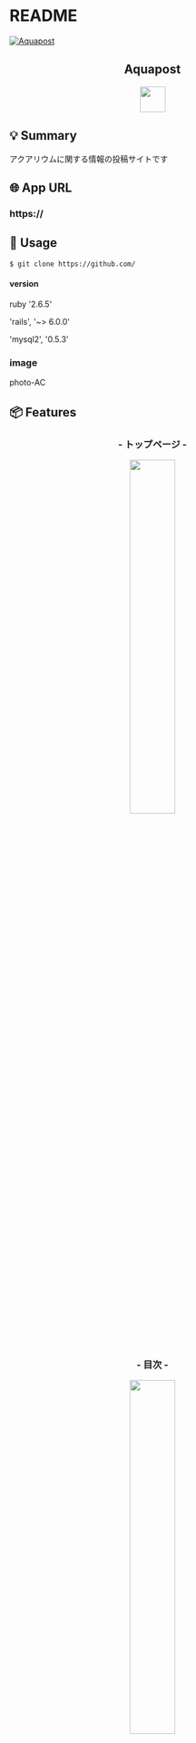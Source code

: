 # README

[![Aquapost](https://i.gyazo.com/7bbf7d9ff0cb22b9dc257e2826dcc68d.jpg)](https://gyazo.com/7bbf7d9ff0cb22b9dc257e2826dcc68d)

<h2 align="center">Aquapost</h2>

<p align="center">
  <a href="https://www.ruby-lang.org/ja/"><img src="https://gyazo.com/f1e4e16d76b2e64b9c7ad6a368dd9bd1" height="45px;" /></a>
</p>

## 💡 Summary

アクアリウムに関する情報の投稿サイトです

## 🌐 App URL

### **https://** 

## 💬 Usage

`$ git clone https://github.com/`


#### version

ruby '2.6.5'

'rails', '~> 6.0.0'

'mysql2', '0.5.3'

### image

photo-AC

## 📦 Features

<h3 align="center">- トップページ -</h3>

<p align="center">
  <img src="https://〜.jpg" width=40%>
</p>

<h3 align="center">- 目次 -</h3>

<p align="center">
  <img src="https://〜.jpg" width=40%>
</p>

<h3 align="center">- 情報 -</h3>

<p align="center">
  <img src="https://〜.jpg" width=40%>
</p>

## ✨ 課題解決

メダカの育て方など、アクアリウムで困ったときに有益な情報を得ることが出来ます。
